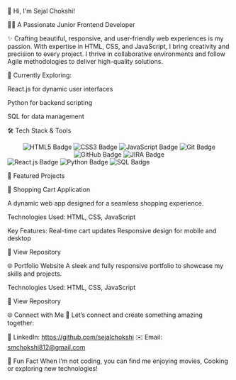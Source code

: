 🌟 Hi, I'm Sejal Chokshi!

👩‍💻 A Passionate Junior Frontend Developer

✨ Crafting beautiful, responsive, and user-friendly web experiences is my passion.
With expertise in HTML, CSS, and JavaScript, I bring creativity and precision to every project. I thrive in collaborative environments and follow Agile methodologies to deliver high-quality solutions.

🚀 Currently Exploring:

React.js for dynamic user interfaces

Python for backend scripting

SQL for data management

🛠️ Tech Stack & Tools
<div align="center"> <img src="https://img.shields.io/badge/-HTML5-E34F26?logo=html5&logoColor=white&style=for-the-badge" alt="HTML5 Badge" /> <img src="https://img.shields.io/badge/-CSS3-1572B6?logo=css3&logoColor=white&style=for-the-badge" alt="CSS3 Badge" /> <img src="https://img.shields.io/badge/-JavaScript-F7DF1E?logo=javascript&logoColor=black&style=for-the-badge" alt="JavaScript Badge" />
<img src="https://img.shields.io/badge/-Git-F05032?logo=git&logoColor=white&style=for-the-badge" alt="Git Badge" /> <img src="https://img.shields.io/badge/-GitHub-181717?logo=github&logoColor=white&style=for-the-badge" alt="GitHub Badge" /> <img src="https://img.shields.io/badge/-JIRA-0052CC?logo=jira&logoColor=white&style=for-the-badge" alt="JIRA Badge" /> </div><img src="https://img.shields.io/badge/-React.js-61DAFB?logo=react&logoColor=black&style=for-the-badge" alt="React.js Badge" /> 
<img src="https://img.shields.io/badge/-Python-3776AB?logo=python&logoColor=white&style=for-the-badge" alt="Python Badge" /> 
<img src="https://img.shields.io/badge/-SQL-4479A1?logo=postgresql&logoColor=white&style=for-the-badge" alt="SQL Badge" />

🌟 Featured Projects

🛒 Shopping Cart Application

A dynamic web app designed for a seamless shopping experience.

Technologies Used: HTML, CSS, JavaScript

Key Features:
Real-time cart updates
Responsive design for mobile and desktop

🔗 View Repository

🌐 Portfolio Website
A sleek and fully responsive portfolio to showcase my skills and projects.

Technologies Used: HTML, CSS, JavaScript

🔗 View Repository


🌐 Connect with Me
💬 Let’s connect and create something amazing together:

💼 LinkedIn: https://github.com/sejalchokshi
✉️ Email: smchokshi812@gmail.com


🎉 Fun Fact
When I’m not coding, you can find me enjoying movies, Cooking or exploring new technologies!
